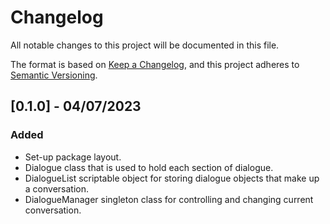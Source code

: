 # Changelog

All notable changes to this project will be documented in this file.

The format is based on [Keep a Changelog](https://keepachangelog.com/en/1.0.0/),
and this project adheres to [Semantic Versioning](https://semver.org/spec/v2.0.0.html).

## [0.1.0] - 04/07/2023

### Added

- Set-up package layout.
- Dialogue class that is used to hold each section of dialogue.
- DialogueList scriptable object for storing dialogue objects that make up a conversation.
- DialogueManager singleton class for controlling and changing current conversation.